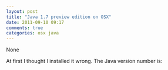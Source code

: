 ```yaml
---
layout: post
title: "Java 1.7 preview edition on OSX"
date: 2011-09-10 09:17
comments: true
categories: osx java
---
```


None


At first I thought I installed it wrong. The Java version number is:



